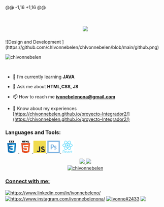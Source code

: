 @@ -1,16 +1,16 @@
<h1 align="center">
  <img align="center" src="https://readme-typing-svg.herokuapp.com?font=Rubik&size=30&duration=3000&color=F71598&lines=Hello%2C+world!+%F0%9F%91%BD+I'm+Ivonne"/>
</h1>
![Design and Development ](https://github.com/chIvonnebelen/chIvonnebelen/blob/main/github.png)

<p align="left"> <img src="https://komarev.com/ghpvc/?username=chivonnebelen&label=Profile%20views&color=0e75b6&style=flat" alt="chivonnebelen" /> </p>

<p align="left"> <a href="https://twitter.com/" target="blank"><img src="https://img.shields.io/twitter/follow/?logo=twitter&style=for-the-badge" alt="" /></a> </p>

- 🌱 I’m currently learning **JAVA**

- 💬 Ask me about **HTML,CSS, JS**

- 📫 How to reach me **ivonebelenona@gmail.com**

- 📄 Know about my experiences [https://chivonnebelen.github.io/proyecto-Integrador2/](https://chivonnebelen.github.io/proyecto-Integrador2/)

<h3 align="left">Languages and Tools:</h3>
<p align="left"> <a href="https://www.w3schools.com/css/" target="_blank" rel="noreferrer"> <img src="https://raw.githubusercontent.com/devicons/devicon/master/icons/css3/css3-original-wordmark.svg" alt="css3" width="40" height="40"/> </a> <a href="https://www.w3.org/html/" target="_blank" rel="noreferrer"> <img src="https://raw.githubusercontent.com/devicons/devicon/master/icons/html5/html5-original-wordmark.svg" alt="html5" width="40" height="40"/> </a> <a href="https://developer.mozilla.org/en-US/docs/Web/JavaScript" target="_blank" rel="noreferrer"> <img src="https://raw.githubusercontent.com/devicons/devicon/master/icons/javascript/javascript-original.svg" alt="javascript" width="40" height="40"/> </a> <a href="https://www.photoshop.com/en" target="_blank" rel="noreferrer"> <img src="https://raw.githubusercontent.com/devicons/devicon/master/icons/photoshop/photoshop-line.svg" alt="photoshop" width="40" height="40"/> </a> <a href="https://reactjs.org/" target="_blank" rel="noreferrer"> <img src="https://raw.githubusercontent.com/devicons/devicon/master/icons/react/react-original-wordmark.svg" alt="react" width="40" height="40"/> </a> </p>


<div align="center">
  <a href="https://github.com/chIvonnebelen">
  <img height="180em" src="https://github-readme-stats.vercel.app/api?username=chivonnebelen&show_icons=true&theme=dracula&include_all_commits=true&count_private=true"/>
  <img height="180em" src="https://github-readme-stats.vercel.app/api/top-langs/?username=chivonnebelen&layout=compact&langs_count=7&theme=dracula"/>
</div>
<div align="center">
<img align="center" src="https://github-readme-streak-stats.herokuapp.com/?user=chivonnebelen&layout=compact&langs_count=7&theme=dracula" alt="chivonnebelen"/>
</div>

<h3 align="left">Connect with me:</h3>
<p align="left">
<a href="https://linkedin.com/in/https://www.linkedin.com/in/ivonnebeleno/" target="blank"><img align="center" src="https://raw.githubusercontent.com/rahuldkjain/github-profile-readme-generator/master/src/images/icons/Social/linked-in-alt.svg" alt="https://www.linkedin.com/in/ivonnebeleno/" height="30" width="40" /></a>
<a href="https://instagram.com/https://www.instagram.com/ivonnebelenona/" target="blank"><img align="center" src="https://raw.githubusercontent.com/rahuldkjain/github-profile-readme-generator/master/src/images/icons/Social/instagram.svg" alt="https://www.instagram.com/ivonnebelenona/" height="30" width="40" /></a>
<a href="https://discord.gg/Ivonne#2433" target="blank"><img align="center" src="https://raw.githubusercontent.com/rahuldkjain/github-profile-readme-generator/master/src/images/icons/Social/discord.svg" alt="Ivonne#2433" height="30" width="40" /></a>
<a href = "mailto:ivonebelenona@gmail.com"><img align="center" src="https://img.shields.io/badge/-Gmail-%23333?style=for-the-badge&logo=gmail&logoColor=white" target="_blank"></a>
</p>





